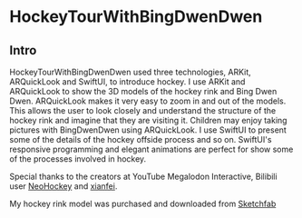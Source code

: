 # HockeyTourWithBingDwenDwen
## Intro
HockeyTourWithBingDwenDwen used three technologies, ARKit, ARQuickLook and SwiftUI, to introduce hockey.
I use ARKit and ARQuickLook to show the 3D models of the hockey rink and Bing Dwen Dwen. ARQuickLook makes it very easy to zoom in and out of the models.
This allows the user to look closely and understand the structure of the hockey rink and imagine that they are visiting it.
Children may enjoy taking pictures with BingDwenDwen using ARQuickLook.
I use SwiftUI to present some of the details of the hockey offside process and so on. SwiftUI's responsive programming and elegant animations are perfect for show some of the processes involved in hockey.



Special thanks to the creators at YouTube Megalodon Interactive, Bilibili user 
[NeoHockey](https://www.bilibili.com/video/BV11C4y1W71K?share_source=copy_web) and [xianfei](https://github.com/xianfei/xianfei.github.io/tree/master/ar2022).

My hockey rink model was purchased and downloaded from [Sketchfab](https://sketchfab.com/search?q=hockey&type=models)
